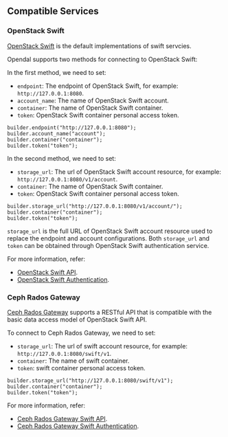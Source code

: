 ## Compatible Services

### OpenStack Swift

[OpenStack Swift](https://docs.openstack.org/swift/latest/) is the default implementations of swift servcies.

Opendal supports two methods for connecting to OpenStack Swift:

In the first method, we need to set:

- `endpoint`: The endpoint of OpenStack Swift, for example: `http://127.0.0.1:8080`.
- `account_name`: The name of OpenStack Swift account.
- `container`: The name of OpenStack Swift container.
- `token`: OpenStack Swift container personal access token.

```rust,ignore
builder.endpoint("http://127.0.0.1:8080");
builder.account_name("account");
builder.container("container");
builder.token("token");
```

In the second method, we need to set:

- `storage_url`: The url of OpenStack Swift account resource, for example: `http://127.0.0.1:8080/v1/account`.
- `container`: The name of OpenStack Swift container.
- `token`: OpenStack Swift container personal access token.

```rust,ignore
builder.storage_url("http://127.0.0.1:8080/v1/account/");
builder.container("container");
builder.token("token");
```

`storage_url` is the full URL of OpenStack Swift account resource used to replace the endpoint and account configurations. Both `storage_url` and `token` can be obtained through OpenStack Swift authentication service.

For more information, refer:

* [OpenStack Swift API](https://docs.openstack.org/api-ref/object-store/).
* [OpenStack Swift Authentication](https://docs.openstack.org/swift/latest/api/object_api_v1_overview.html).

### Ceph Rados Gateway

[Ceph Rados Gateway](https://docs.ceph.com/en/quincy/radosgw/) supports a RESTful API that is compatible with the basic data access model of OpenStack Swift API.

To connect to Ceph Rados Gateway, we need to set:

- `storage_url`: The url of swift account resource, for example: `http://127.0.0.1:8080/swift/v1`.
- `container`: The name of swift container.
- `token`: swift container personal access token.

```rust,ignore
builder.storage_url("http://127.0.0.1:8080/swift/v1");
builder.container("container");
builder.token("token");
```

For more information, refer:

* [Ceph Rados Gateway Swift API](https://docs.ceph.com/en/latest/radosgw/swift/#api).
* [Ceph Rados Gateway Swift Authentication](https://docs.ceph.com/en/latest/radosgw/swift/auth/).
